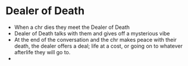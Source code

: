 # Dealer of Death

 - When a chr dies they meet the Dealer of Death
 - Dealer of Death talks with them and gives off a mysterious vibe
 - At the end of the conversation and the chr makes peace with their death, the dealer offers a deal; life at a cost, or going on to whatever afterlife they will go to.
 - 